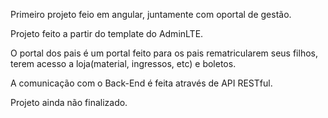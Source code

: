 Primeiro projeto feio em angular, juntamente com oportal de gestão.

Projeto feito a partir do template do AdminLTE.

O portal dos pais é um portal feito para os pais rematricularem seus filhos, terem acesso a loja(material, ingressos, etc) e boletos. 

A comunicação com o Back-End é feita através de API RESTful.

Projeto ainda não finalizado.
